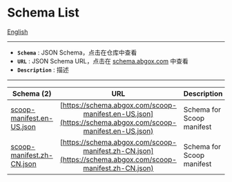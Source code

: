 # Schema List

[English](./schema-list.md)

---

- **`Schema`** : JSON Schema，点击在仓库中查看
- **`URL`** : JSON Schema URL，点击在 [schema.abgox.com](https://schema.abgox.com) 中查看
- **`Description`** : 描述

---

<!-- prettier-ignore-start -->
|Schema (2)|URL|Description|
|-|:-:|-|
|[scoop-manifest.en-US.json](./schemas/scoop-manifest.en-US.json)|[https://schema.abgox.com/scoop-manifest.en-US.json](https://schema.abgox.com/scoop-manifest.en-US.json)|Schema for Scoop manifest|
|[scoop-manifest.zh-CN.json](./schemas/scoop-manifest.zh-CN.json)|[https://schema.abgox.com/scoop-manifest.zh-CN.json](https://schema.abgox.com/scoop-manifest.zh-CN.json)|Schema for Scoop manifest|

<!-- prettier-ignore-end -->

